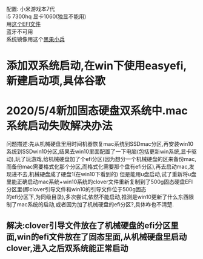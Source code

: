 配置:
小米游戏本7代   
i5 7300hq 
显卡1060(独显不能用)  
用[这个EFI文件](https://github.com/chengziqaq/mac/raw/master/clover/CLOVER10.15.4%E7%B3%BB%E7%BB%9F%E7%94%A8%E7%9A%84.zip)  
蓝牙不可用  
系统镜像用这个[黑果小兵](https://blog.daliansky.net/macOS-Catalina-10.15.4-19E266-Release-version-with-Clover-5107-original-image-Double-EFI-Version-UEFI-and-MBR.html)
# 添加双系统启动,在win下使用easyefi,新建启动项,具体谷歌
# 2020/5/4新加固态硬盘双系统中.mac系统启动失败解决办法
问题描述:先从机械硬盘里用时间机器恢复mac系统到SSDmac分区,再安装win10系统到SSDwin10分区,结果去win10里面配置了一下电脑(包括更新win系统,显卡驱动),玩了玩游戏,给机械硬盘加了个efi分区(因为想分一个机械硬盘的区来备份mac,而备份mac需要格式化那个分区,而格式化需要那个盘有efi分区),再去启动mac,发现进不去,机械硬盘成了硬盘1(在win10下看到的)
但是能用u盘启动,试了重新将u盘里能正确启动mac系统+win10系统的clover文件重新复制到了500g固态硬盘EFI分区里(即clover引导文件和win10的引导文件位于500g固态  
的efi分区下,为同级目录),多次尝试,依然不能启动,推测是win10更新了什么东西限制了mac系统的启动,或者因为加了机械硬盘的efi分区?,具体咋也不清楚.
## 解决:clover引导文件放在了机械硬盘的efi分区里面,win的efi文件放在了固态里面,从机械硬盘里启动clover,进入之后双系统能正常启动
